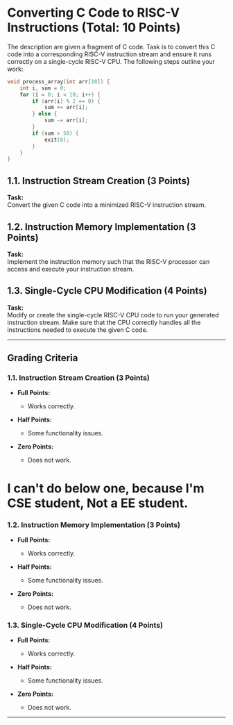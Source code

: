 # Converting C Code to RISC-V Instructions (Total: 10 Points)

The description are given a fragment of C code. Task is to convert this C code into a corresponding RISC-V instruction stream and ensure it runs correctly on a single-cycle RISC-V CPU. The following steps outline your work:

```c
void process_array(int arr[10]) { 
    int i, sum = 0; 
    for (i = 0; i < 10; i++) { 
        if (arr[i] % 2 == 0) { 
            sum += arr[i]; 
        } else { 
            sum -= arr[i]; 
        } 
        if (sum > 50) { 
            exit(0); 
        } 
    } 
}
```

## 1.1. Instruction Stream Creation (3 Points)

**Task:**  
Convert the given C code into a minimized RISC-V instruction stream.

## 1.2. Instruction Memory Implementation (3 Points)

**Task:**  
Implement the instruction memory such that the RISC-V processor can access and execute your instruction stream.

## 1.3. Single-Cycle CPU Modification (4 Points)

**Task:**  
Modify or create the single-cycle RISC-V CPU code to run your generated instruction stream. Make sure that the CPU correctly handles all the instructions needed to execute the given C code.

---

## Grading Criteria

### 1.1. Instruction Stream Creation (3 Points)

- **Full Points:**  
  - Works correctly.
  
- **Half Points:**  
  - Some functionality issues.
  
- **Zero Points:**  
  - Does not work.

# I can't do below one, because I'm CSE student, Not a EE student.

### 1.2. Instruction Memory Implementation (3 Points)

- **Full Points:**  
  - Works correctly.
  
- **Half Points:**  
  - Some functionality issues.
  
- **Zero Points:**  
  - Does not work.

### 1.3. Single-Cycle CPU Modification (4 Points)

- **Full Points:**  
  - Works correctly.
  
- **Half Points:**  
  - Some functionality issues.
  
- **Zero Points:**  
  - Does not work.

---
